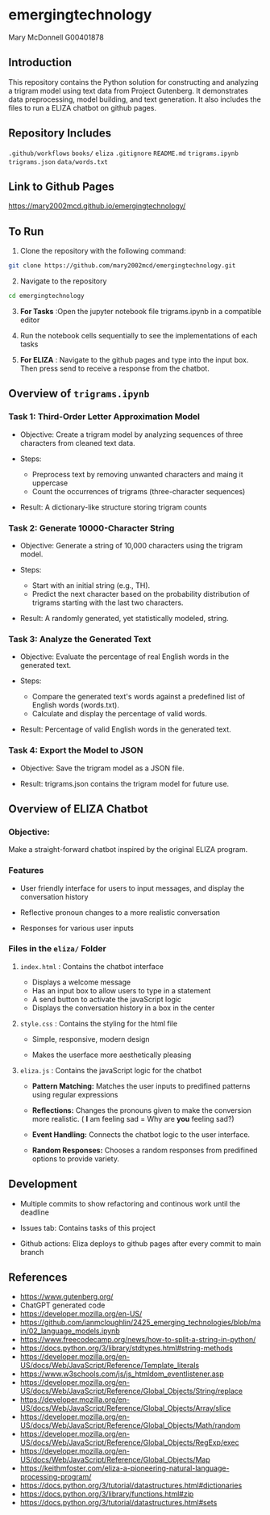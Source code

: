 # emergingtechnology

Mary McDonnell
G00401878

## Introduction
This repository contains the Python solution for constructing and analyzing a trigram model using text data from Project Gutenberg. It demonstrates data preprocessing, model building, and text generation. It also includes the files to run a ELIZA chatbot on github pages.

## Repository Includes
`.github/workflows`
`books/`
`eliza`
`.gitignore`
`README.md`
`trigrams.ipynb`
`trigrams.json`
`data/words.txt`

## Link to Github Pages
https://mary2002mcd.github.io/emergingtechnology/

## To Run
1. Clone the repository with the following command:
```bash
git clone https://github.com/mary2002mcd/emergingtechnology.git
```
2. Navigate to the repository
```bash
cd emergingtechnology
```
3. **For Tasks** :Open the jupyter notebook file trigrams.ipynb in a compatible editor

4. Run the notebook cells sequentially to see the implementations of each tasks

5. **For ELIZA** : Navigate to the github pages and type into the input box. Then press send to receive a response from the chatbot.

## Overview of `trigrams.ipynb `
### Task 1: Third-Order Letter Approximation Model
* Objective: Create a trigram model by analyzing sequences of three characters from cleaned text data.

* Steps:
    - Preprocess text by removing unwanted characters and maing it uppercase
    - Count the occurrences of trigrams (three-character sequences)

* Result: A dictionary-like structure storing trigram counts

### Task 2: Generate 10000-Character String
* Objective: Generate a string of 10,000 characters using the trigram model.

* Steps:
    - Start with an initial string (e.g., TH).
    - Predict the next character based on the probability distribution of trigrams starting with the last two characters.

* Result: A randomly generated, yet statistically modeled, string.

### Task 3: Analyze the Generated Text
* Objective: Evaluate the percentage of real English words in the generated text.

* Steps:
    - Compare the generated text's words against a predefined list of English words (words.txt).
    - Calculate and display the percentage of valid words.

* Result: Percentage of valid English words in the generated text.

### Task 4: Export the Model to JSON
* Objective: Save the trigram model as a JSON file.

* Result: trigrams.json contains the trigram model for future use.

## Overview of ELIZA Chatbot
### Objective: 
Make a straight-forward chatbot inspired by the original ELIZA program.

### Features
* User friendly interface for users to input messages, and display the conversation history

* Reflective pronoun changes to a more realistic conversation

* Responses for various user inputs

### Files in the `eliza/` Folder
1. `index.html` : Contains the chatbot interface
    - Displays a welcome message
    - Has an input box to allow users to type in a statement
    - A send button to activate the javaScript logic
    - Displays the conversation history in a box in the center

2. `style.css` : Contains the styling for the html file
    - Simple, responsive, modern design

    - Makes the userface more aesthetically pleasing

3. `eliza.js` : Contains the javaScript logic for the chatbot
    - **Pattern Matching:** Matches the user inputs to predifined patterns using regular expressions

    - **Reflections:** Changes the pronouns given to make the conversion more realistic. ( **I** am feeling sad = Why are **you** feeling sad?)
    
    - **Event Handling:** Connects the chatbot logic to the user interface.

    - **Random Responses:** Chooses a random responses from predifined options to provide variety.

## Development
- Multiple commits to show refactoring and continous work until the deadline

- Issues tab: Contains tasks of this project

- Github actions: Eliza deploys to github pages after every commit to main branch

## References

- https://www.gutenberg.org/
- ChatGPT generated code
- https://developer.mozilla.org/en-US/
- https://github.com/ianmcloughlin/2425_emerging_technologies/blob/main/02_language_models.ipynb
- https://www.freecodecamp.org/news/how-to-split-a-string-in-python/
- https://docs.python.org/3/library/stdtypes.html#string-methods
- https://developer.mozilla.org/en-US/docs/Web/JavaScript/Reference/Template_literals
- https://www.w3schools.com/js/js_htmldom_eventlistener.asp
- https://developer.mozilla.org/en-US/docs/Web/JavaScript/Reference/Global_Objects/String/replace
- https://developer.mozilla.org/en-US/docs/Web/JavaScript/Reference/Global_Objects/Array/slice
- https://developer.mozilla.org/en-US/docs/Web/JavaScript/Reference/Global_Objects/Math/random
- https://developer.mozilla.org/en-US/docs/Web/JavaScript/Reference/Global_Objects/RegExp/exec
- https://developer.mozilla.org/en-US/docs/Web/JavaScript/Reference/Global_Objects/Map
- https://keithmfoster.com/eliza-a-pioneering-natural-language-processing-program/
- https://docs.python.org/3/tutorial/datastructures.html#dictionaries
- https://docs.python.org/3/library/functions.html#zip
- https://docs.python.org/3/tutorial/datastructures.html#sets